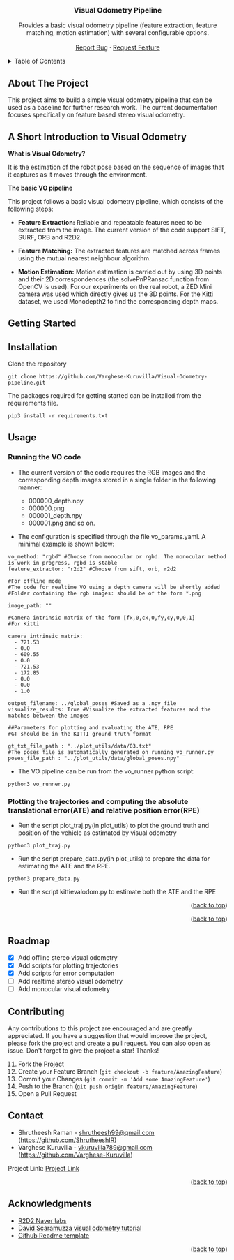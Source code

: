 <div id="top"></div>
<!--
*** Thanks for checking out the Best-README-Template. If you have a suggestion
*** that would make this better, please fork the repo and create a pull request
*** or simply open an issue with the tag "enhancement".
*** Don't forget to give the project a star!
*** Thanks again! Now go create something AMAZING! :D
-->



<!-- PROJECT SHIELDS -->
<!--
*** I'm using markdown "reference style" links for readability.
*** Reference links are enclosed in brackets [ ] instead of parentheses ( ).
*** See the bottom of this document for the declaration of the reference variables
*** for contributors-url, forks-url, etc. This is an optional, concise syntax you may use.
*** https://www.markdownguide.org/basic-syntax/#reference-style-links
-->
<!-- [![Contributors][contributors-shield]][contributors-url]
[![Forks][forks-shield]][forks-url]
[![Stargazers][stars-shield]][stars-url]
[![Issues][issues-shield]][issues-url]
[![MIT License][license-shield]][license-url]
[![LinkedIn][linkedin-shield]][linkedin-url] -->



<!-- PROJECT LOGO -->
<br />



<h3 align="center">Visual Odometry Pipeline</h3>

  <p align="center">
    Provides a basic visual odometry pipeline (feature extraction, feature matching, motion estimation) with several configurable options. 
    <br />
    <!-- <a href=""><strong>Explore the docs »</strong></a> -->
    <!-- <br /> -->
    <br />
    <a href="https://github.com/Varghese-Kuruvilla/Visual-Odometry-pipeline/issues">Report Bug</a>
    ·
    <a href="https://github.com/Varghese-Kuruvilla/Visual-Odometry-pipeline/issues">Request Feature</a>
  </p>

</div>



<!-- TABLE OF CONTENTS -->
<details>
  <summary>Table of Contents</summary>
  <ol>
    <li>
      <a href="#about-the-project">About The Project</a>
      <ul>
        <li><a href="#a-short-introduction-to-visual-odometry">A Short Introduction to Visual Odometry</a></li>
        <li><a href="#Description">A Brief Description of the Algorithm</a></li>
      </ul>
    </li>
    <li>
      <a href="#getting-started">Getting Started</a>
      <ul>
        <li><a href="#prerequisites">Prerequisites</a></li>
        <li><a href="#installation">Installation</a></li>
      </ul>
    </li>
    <li><a href="#usage">Usage</a></li>
    <li><a href="#roadmap">Roadmap</a></li>
    <li><a href="#contributing">Contributing</a></li>
    <li><a href="#license">License</a></li>
    <li><a href="#contact">Contact</a></li>
    <li><a href="#acknowledgments">Acknowledgments</a></li>
  </ol>
</details>



<!-- ABOUT THE PROJECT -->
## About The Project
This project aims to build a simple visual odometry pipeline that can be used as a baseline for further research work. The current documentation focuses specifically on feature based stereo visual odometry.

## A Short Introduction to Visual Odometry
**What is Visual Odometry?** 

It is the estimation of the robot pose based on the sequence of images that it captures as it moves through the environment.

**The basic VO pipeline** 

This project follows a basic visual odometry pipeline, which consists of the following steps:
- **Feature Extraction:** Reliable and repeatable features need to be extracted from the image. The current version of the code support SIFT, SURF, ORB and R2D2.

- **Feature Matching:** The extracted features are matched across frames using the mutual nearest neighbour algorithm.

- **Motion Estimation:** Motion estimation is carried out by using 3D points and their 2D correspondences (the solvePnPRansac function from OpenCV is used). For our experiments on the real robot, a ZED Mini camera was used which directly gives us the 3D points. For the Kitti dataset, we used Monodepth2 to find the corresponding depth maps.


<!--GETTING STARTED -->
## Getting Started
## Installation
Clone the repository
```
git clone https://github.com/Varghese-Kuruvilla/Visual-Odometry-pipeline.git
```

The packages required for getting started can be installed from the requirements file.
```
pip3 install -r requirements.txt
```

## Usage
### Running the VO code
- The current version of the code requires the RGB images and the corresponding depth images stored in a single folder in the following manner:
  - 000000_depth.npy 
  - 000000.png
  - 000001_depth.npy
  - 000001.png and so on.


- The configuration is specified through the file vo_params.yaml. A minimal example is shown below:
```
vo_method: "rgbd" #Choose from monocular or rgbd. The monocular method is work in progress, rgbd is stable
feature_extractor: "r2d2" #Choose from sift, orb, r2d2

#For offline mode
#The code for realtime VO using a depth camera will be shortly added
#Folder containing the rgb images: should be of the form *.png

image_path: ""

#Camera intrinsic matrix of the form [fx,0,cx,0,fy,cy,0,0,1]
#For Kitti

camera_intrinsic_matrix:
  - 721.53 
  - 0.0 
  - 609.55
  - 0.0 
  - 721.53
  - 172.85
  - 0.0 
  - 0.0 
  - 1.0

output_filename: ../global_poses #Saved as a .npy file
visualize_results: True #Visualize the extracted features and the matches between the images

##Parameters for plotting and evaluating the ATE, RPE
#GT should be in the KITTI ground truth format

gt_txt_file_path : "../plot_utils/data/03.txt"
#The poses file is automatically generated on running vo_runner.py
poses_file_path : "../plot_utils/data/global_poses.npy"
```

- The VO pipeline can be run from the vo_runner python script:
```
python3 vo_runner.py
```
### Plotting the trajectories and computing the absolute translational error(ATE) and relative position error(RPE)
- Run the script plot_traj.py(in plot_utils) to plot the ground truth and position of the vehicle as estimated by visual odometry
```
python3 plot_traj.py
```
- Run the script prepare_data.py(in plot_utils) to prepare the data for estimating the ATE and the RPE.
```
python3 prepare_data.py
```
- Run the script kittievalodom.py to estimate both the ATE and the RPE

<p align="right">(<a href="#top">back to top</a>)</p>

<p align="right">(<a href="#top">back to top</a>)</p>

<!--ROADMAP -->
## Roadmap
- [x] Add offline stereo visual odometry
- [x] Add scripts for plotting trajectories
- [x] Add scripts for error computation
- [ ] Add realtime stereo visual odometry
- [ ] Add monocular visual odometry

<!--CONTRIBUTING-->
## Contributing
Any contributions to this project are encouraged and are greatly appreciated.
If you have a suggestion that would improve the project, please fork the project and create a pull request. You can also open as issue.
Don't forget to give the project a star! Thanks!

11. Fork the Project
2. Create your Feature Branch (`git checkout -b feature/AmazingFeature`)
3. Commit your Changes (`git commit -m 'Add some AmazingFeature'`)
4. Push to the Branch (`git push origin feature/AmazingFeature`)
5. Open a Pull Request

<!-- CONTACT -->
## Contact
- Shrutheesh Raman - shrutheesh99@gmail.com (https://github.com/ShrutheeshIR)
- Varghese Kuruvilla  - vkuruvilla789@gmail.com (https://github.com/Varghese-Kuruvilla)


Project Link: [Project Link](https://github.com/Varghese-Kuruvilla/Visual-Odometry-pipeline)

<p align="right">(<a href="#top">back to top</a>)</p>



<!-- ACKNOWLEDGMENTS -->

## Acknowledgments

* [R2D2 Naver labs](https://github.com/naver/r2d2)
* [David Scaramuzza visual odometry tutorial](https://rpg.ifi.uzh.ch/docs/Visual_Odometry_Tutorial.pdf)
* [Github Readme template](https://github.com/othneildrew/Best-README-Template)

<p align="right">(<a href="#top">back to top</a>)</p>



<!-- MARKDOWN LINKS & IMAGES -->
<!-- https://www.markdownguide.org/basic-syntax/#reference-style-links -->
<!-- [contributors-shield]: https://img.shields.io/github/contributors/github_username/repo_name.svg?style=for-the-badge
[contributors-url]: https://github.com/Varghese-Kuruvilla/Visual-Odometry-pipeline/graphs/contributors
[forks-shield]: https://img.shields.io/github/forks/github_username/repo_name.svg?style=for-the-badge
[forks-url]: https://github.com/github_username/repo_name/network/members
[stars-shield]: https://img.shields.io/github/stars/github_username/repo_name.svg?style=for-the-badge
[stars-url]: https://github.com/github_username/repo_name/stargazers
[issues-shield]: https://img.shields.io/github/issues/github_username/repo_name.svg?style=for-the-badge
[issues-url]: https://github.com/github_username/repo_name/issues
[license-shield]: https://img.shields.io/github/license/github_username/repo_name.svg?style=for-the-badge
[license-url]: https://github.com/github_username/repo_name/blob/master/LICENSE.txt
[linkedin-shield]: https://img.shields.io/badge/-LinkedIn-black.svg?style=for-the-badge&logo=linkedin&colorB=555
[linkedin-url]: https://linkedin.com/in/linkedin_username
[product-screenshot]: images/screenshot.png -->
